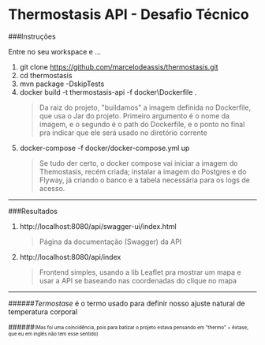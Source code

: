 # Thermostasis API - Desafio Técnico

###Instruções

Entre no seu workspace e ...
1. git clone https://github.com/marcelodeassis/thermostasis.git
1. cd thermostasis
1. mvn package -DskipTests
1. docker build -t thermostasis-api -f docker\Dockerfile .
     >Da raiz do projeto, "buildamos" a imagem definida no Dockerfile, que usa o Jar do projeto. Primeiro argumento é o nome da imagem, e o segundo é o path do Dockerfile, e o ponto no final pra indicar que ele será usado no diretório corrente
1.  docker-compose -f docker/docker-compose.yml up
    > Se tudo der certo, o docker compose vai iniciar a imagem do Themostasis, recém criada; instalar a imagem do Postgres e do Flyway, já criando o banco e a tabela necessária para os logs de acesso.

---
###Resultados
1. http://localhost:8080/api/swagger-ui/index.html
    > Página da documentação (Swagger) da API
2. http://localhost:8080/api/index
    > Frontend simples, usando a lib Leaflet pra mostrar um mapa e usar a API se baseando nas coordenadas do clique no mapa

---



######*Termostase* é o termo usado para definir nosso ajuste natural de temperatura corporal 

######<sub><sup>(Mas foi uma coincidência, pois para batizar o projeto estava pensando em "thermo" + êxtase, que eu em inglês não tem esse sentido)</sup></sub>




 